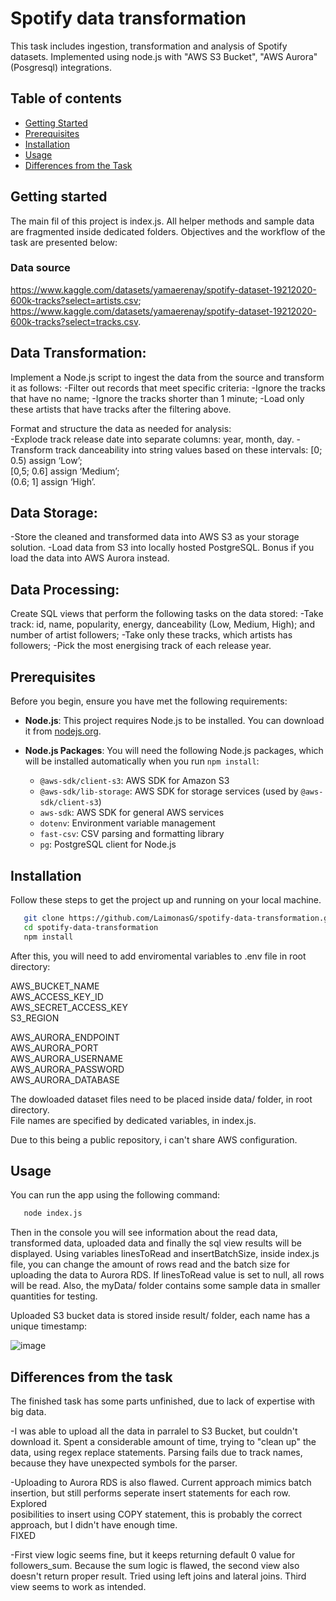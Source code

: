# Spotify data transformation  

This task includes ingestion, transformation and analysis of Spotify datasets. Implemented using node.js with "AWS S3 Bucket", "AWS Aurora" (Posgresql) integrations.  

## Table of contents 

- [Getting Started](#getting-started)  
- [Prerequisites](#prerequisites)  
- [Installation](#installation)  
- [Usage](#usage)  
- [Differences from the Task](#differences-from-the-task)  

## Getting started 

The main fil of this project is index.js. All helper methods and sample data are fragmented inside dedicated folders. 
Objectives and the workflow of the task are presented below: 

### Data source 
https://www.kaggle.com/datasets/yamaerenay/spotify-dataset-19212020-600k-tracks?select=artists.csv; 
https://www.kaggle.com/datasets/yamaerenay/spotify-dataset-19212020-600k-tracks?select=tracks.csv. 

## Data Transformation: 
Implement a Node.js script to ingest the data from the source and transform it as follows: 
 -Filter out records that meet specific criteria: 
 -Ignore the tracks that have no name; 
 -Ignore the tracks shorter than 1 minute; 
 -Load only these artists that have tracks after the filtering above. 
 
Format and structure the data as needed for analysis:  
 -Explode track release date into separate columns: year, month, day. 
 -Transform track danceability into string values based on these intervals: 
 [0; 0.5) assign ‘Low’;  <br>
 [0,5; 0.6] assign ‘Medium’;   <br>
 (0.6; 1] assign ‘High’.   <br>
 
## Data Storage: 
 -Store the cleaned and transformed data into AWS S3 as your storage solution. 
 -Load data from S3 into locally hosted PostgreSQL. Bonus if you load the data into AWS Aurora instead. 

## Data Processing: 
Create SQL views that perform the following tasks on the data stored: 
 -Take track: id, name, popularity, energy, danceability (Low, Medium, High); and number of artist followers; 
 -Take only these tracks, which artists has followers; 
 -Pick the most energising track of each release year. 


## Prerequisites 

Before you begin, ensure you have met the following requirements: 

- **Node.js**: This project requires Node.js to be installed. You can download it from [nodejs.org](https://nodejs.org/). 

- **Node.js Packages**: You will need the following Node.js packages, which will be installed automatically when you run `npm install`: 

  - `@aws-sdk/client-s3`: AWS SDK for Amazon S3 
  - `@aws-sdk/lib-storage`: AWS SDK for storage services (used by `@aws-sdk/client-s3`) 
  - `aws-sdk`: AWS SDK for general AWS services 
  - `dotenv`: Environment variable management 
  - `fast-csv`: CSV parsing and formatting library 
  - `pg`: PostgreSQL client for Node.js 

## Installation

Follow these steps to get the project up and running on your local machine. 

```bash
   git clone https://github.com/LaimonasG/spotify-data-transformation.git 
   cd spotify-data-transformation
   npm install
```

After this, you will need to add enviromental variables to .env file in root directory: 

AWS_BUCKET_NAME   <br>
AWS_ACCESS_KEY_ID   <br>
AWS_SECRET_ACCESS_KEY   <br>
S3_REGION   <br>

AWS_AURORA_ENDPOINT  <br>
AWS_AURORA_PORT   <br>
AWS_AURORA_USERNAME   <br>
AWS_AURORA_PASSWORD   <br>
AWS_AURORA_DATABASE   <br>

The dowloaded dataset files need to be placed inside data/ folder, in root directory. <br>
File names are specified by dedicated variables, in index.js.

Due to this being a public repository, i can't share AWS configuration.

## Usage 

You can run the app using the following command: 

```bash
   node index.js
```

Then in the console you will see information about the read data, transformed data, uploaded data and finally the sql view results will be displayed. 
Using variables linesToRead and insertBatchSize, inside index.js file, you can change the amount of rows read and the batch size for uploading the data to 
Aurora RDS. If linesToRead value is set to null, all rows will be read. Also, the myData/ folder contains some sample data in smaller quantities for testing.

Uploaded S3 bucket data is stored inside result/ folder, each name has a unique timestamp: 

![image](https://github.com/LaimonasG/spotify-data-transformation/assets/79421767/0ca5f2e9-05ce-47ce-8623-6d1abf06e3b5)


## Differences from the task 

The finished task has some parts unfinished, due to lack of expertise with big data. 

 -I was able to upload all the data in parralel to S3 Bucket, but couldn't download it. Spent a considerable amount of time, trying to "clean up" the data, 
 using regex replace statements. Parsing fails due to track names, because they have unexpected symbols for the parser.

 -Uploading to Aurora RDS is also flawed. Current approach mimics batch insertion, but still performs seperate insert statements for each row. Explored <br>
 posibilities to insert using COPY statement, this is probably the correct approach, but I didn't have enough time. <br> FIXED

 -First view logic seems fine, but it keeps returning default 0 value for followers_sum. Because the sum logic is flawed, the second view also doesn't
 return proper result. Tried using left joins and lateral joins. Third view seems to work as intended.

 
